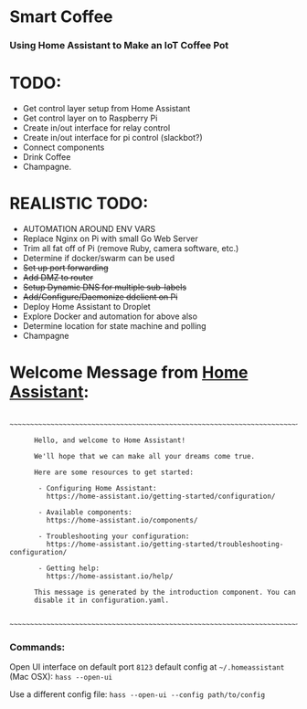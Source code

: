 # Smart Coffee
### Using Home Assistant to Make an IoT Coffee Pot

# TODO:
- Get control layer setup from Home Assistant
- Get control layer on to Raspberry Pi
- Create in/out interface for relay control
- Create in/out interface for pi control (slackbot?)
- Connect components
- Drink Coffee
- Champagne.

# REALISTIC TODO:
- AUTOMATION AROUND ENV VARS
- Replace Nginx on Pi with small Go Web Server
- Trim all fat off of Pi (remove Ruby, camera software, etc.)
- Determine if docker/swarm can be used
- ~~Set up port forwarding~~
- ~~Add DMZ to router~~
- ~~Setup Dynamic DNS for multiple sub-labels~~
- ~~Add/Configure/Daemonize ddclient on Pi~~
- Deploy Home Assistant to Droplet
- Explore Docker and automation for above also
- Determine location for state machine and polling
- Champagne

# Welcome Message from [Home Assistant](https://home-assistant.io/):
```terminal
  ~~~~~~~~~~~~~~~~~~~~~~~~~~~~~~~~~~~~~~~~~~~~~~~~~~~~~~~~~~~~~~~~~~~~~~~~~~~

      Hello, and welcome to Home Assistant!

      We'll hope that we can make all your dreams come true.

      Here are some resources to get started:

       - Configuring Home Assistant:
         https://home-assistant.io/getting-started/configuration/

       - Available components:
         https://home-assistant.io/components/

       - Troubleshooting your configuration:
         https://home-assistant.io/getting-started/troubleshooting-configuration/

       - Getting help:
         https://home-assistant.io/help/

      This message is generated by the introduction component. You can
      disable it in configuration.yaml.

  ~~~~~~~~~~~~~~~~~~~~~~~~~~~~~~~~~~~~~~~~~~~~~~~~~~~~~~~~~~~~~~~~~~~~~~~~~~~
```
### Commands:
Open UI interface on default port `8123` default config at `~/.homeassistant` (Mac OSX):
`hass --open-ui`

Use a different config file:
`hass --open-ui --config path/to/config`

